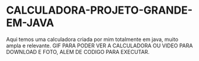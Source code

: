 # CALCULADORA-PROJETO-GRANDE-EM-JAVA
Aqui temos uma calculadora criada por mim totalmente em java, muito ampla e relevante.
GIF PARA PODER VER A CALCULADORA OU VIDEO PARA DOWNLOAD E FOTO, ALEM DE CODIGO PARA EXECUTAR.
